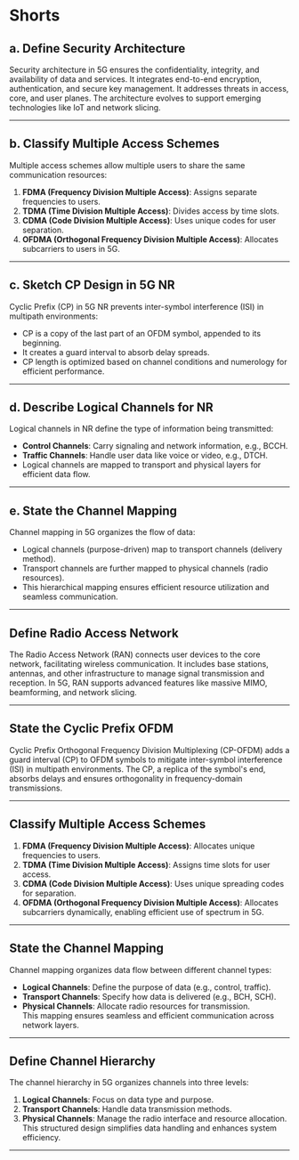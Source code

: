 # Shorts

## a. **Define Security Architecture**
Security architecture in 5G ensures the confidentiality, integrity, and availability of data and services. It integrates end-to-end encryption, authentication, and secure key management. It addresses threats in access, core, and user planes. The architecture evolves to support emerging technologies like IoT and network slicing.

---

## b. **Classify Multiple Access Schemes**
Multiple access schemes allow multiple users to share the same communication resources:
1. **FDMA (Frequency Division Multiple Access)**: Assigns separate frequencies to users.
2. **TDMA (Time Division Multiple Access)**: Divides access by time slots.
3. **CDMA (Code Division Multiple Access)**: Uses unique codes for user separation.
4. **OFDMA (Orthogonal Frequency Division Multiple Access)**: Allocates subcarriers to users in 5G.

---

## c. **Sketch CP Design in 5G NR**
Cyclic Prefix (CP) in 5G NR prevents inter-symbol interference (ISI) in multipath environments:
- CP is a copy of the last part of an OFDM symbol, appended to its beginning.
- It creates a guard interval to absorb delay spreads.
- CP length is optimized based on channel conditions and numerology for efficient performance.

---

## d. **Describe Logical Channels for NR**
Logical channels in NR define the type of information being transmitted:
- **Control Channels**: Carry signaling and network information, e.g., BCCH.
- **Traffic Channels**: Handle user data like voice or video, e.g., DTCH.
- Logical channels are mapped to transport and physical layers for efficient data flow.

---

## e. **State the Channel Mapping**
Channel mapping in 5G organizes the flow of data:
- Logical channels (purpose-driven) map to transport channels (delivery method).
- Transport channels are further mapped to physical channels (radio resources).
- This hierarchical mapping ensures efficient resource utilization and seamless communication.

---


## **Define Radio Access Network**
The Radio Access Network (RAN) connects user devices to the core network, facilitating wireless communication. It includes base stations, antennas, and other infrastructure to manage signal transmission and reception. In 5G, RAN supports advanced features like massive MIMO, beamforming, and network slicing.

---

## **State the Cyclic Prefix OFDM**
Cyclic Prefix Orthogonal Frequency Division Multiplexing (CP-OFDM) adds a guard interval (CP) to OFDM symbols to mitigate inter-symbol interference (ISI) in multipath environments. The CP, a replica of the symbol's end, absorbs delays and ensures orthogonality in frequency-domain transmissions.

---

## **Classify Multiple Access Schemes**
1. **FDMA (Frequency Division Multiple Access)**: Allocates unique frequencies to users.  
2. **TDMA (Time Division Multiple Access)**: Assigns time slots for user access.  
3. **CDMA (Code Division Multiple Access)**: Uses unique spreading codes for separation.  
4. **OFDMA (Orthogonal Frequency Division Multiple Access)**: Allocates subcarriers dynamically, enabling efficient use of spectrum in 5G.

---

## **State the Channel Mapping**
Channel mapping organizes data flow between different channel types:
- **Logical Channels**: Define the purpose of data (e.g., control, traffic).  
- **Transport Channels**: Specify how data is delivered (e.g., BCH, SCH).  
- **Physical Channels**: Allocate radio resources for transmission.  
This mapping ensures seamless and efficient communication across network layers.

---

## **Define Channel Hierarchy**
The channel hierarchy in 5G organizes channels into three levels:
1. **Logical Channels**: Focus on data type and purpose.  
2. **Transport Channels**: Handle data transmission methods.  
3. **Physical Channels**: Manage the radio interface and resource allocation.  
This structured design simplifies data handling and enhances system efficiency.

---
